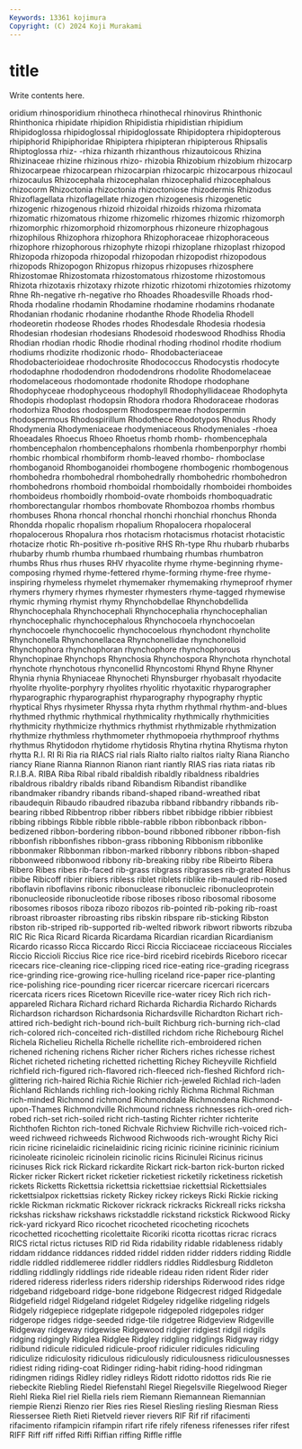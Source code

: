 ```yaml
---
Keywords: 13361 kojimura
Copyright: (C) 2024 Koji Murakami
---
```


# title

Write contents here.



oridium rhinosporidium rhinotheca rhinothecal rhinovirus
Rhinthonic Rhinthonica rhipidate rhipidion Rhipidistia rhipidistian rhipidium Rhipidoglossa rhipidoglossal rhipidoglossate
Rhipidoptera rhipidopterous rhipiphorid Rhipiphoridae Rhipiptera rhipipteran rhipipterous Rhipsalis Rhiptoglossa rhiz-
-rhiza rhizanth rhizanthous rhizautoicous Rhizina Rhizinaceae rhizine rhizinous rhizo- rhizobia
Rhizobium rhizobium rhizocarp Rhizocarpeae rhizocarpean rhizocarpian rhizocarpic rhizocarpous rhizocaul rhizocaulus
Rhizocephala rhizocephalan rhizocephalid rhizocephalous rhizocorm Rhizoctonia rhizoctonia rhizoctoniose rhizodermis Rhizodus
Rhizoflagellata rhizoflagellate rhizogen rhizogenesis rhizogenetic rhizogenic rhizogenous rhizoid rhizoidal rhizoids
rhizoma rhizomata rhizomatic rhizomatous rhizome rhizomelic rhizomes rhizomic rhizomorph rhizomorphic
rhizomorphoid rhizomorphous rhizoneure rhizophagous rhizophilous Rhizophora rhizophora Rhizophoraceae rhizophoraceous rhizophore
rhizophorous rhizophyte rhizopi rhizoplane rhizoplast rhizopod Rhizopoda rhizopoda rhizopodal rhizopodan
rhizopodist rhizopodous rhizopods Rhizopogon Rhizopus rhizopus rhizopuses rhizosphere Rhizostomae Rhizostomata
rhizostomatous rhizostome rhizostomous Rhizota rhizotaxis rhizotaxy rhizote rhizotic rhizotomi rhizotomies
rhizotomy Rhne Rh-negative rh-negative rho Rhoades Rhoadesville Rhoads rhod- Rhoda
rhodaline rhodamin Rhodamine rhodamine rhodamins rhodanate Rhodanian rhodanic rhodanine rhodanthe
Rhode Rhodelia Rhodell rhodeoretin rhodeose Rhodes rhodes Rhodesdale Rhodesia rhodesia
Rhodesian rhodesian rhodesians Rhodesoid rhodeswood Rhodhiss Rhodia Rhodian rhodian rhodic
Rhodie rhodinal rhoding rhodinol rhodite rhodium rhodiums rhodizite rhodizonic rhodo-
Rhodobacteriaceae Rhodobacterioideae rhodochrosite Rhodococcus Rhodocystis rhodocyte rhododaphne rhododendron rhododendrons rhodolite
Rhodomelaceae rhodomelaceous rhodomontade rhodonite Rhodope rhodophane Rhodophyceae rhodophyceous rhodophyll Rhodophyllidaceae
Rhodophyta Rhodopis rhodoplast rhodopsin Rhodora rhodora Rhodoraceae rhodoras rhodorhiza Rhodos
rhodosperm Rhodospermeae rhodospermin rhodospermous Rhodospirillum Rhodothece Rhodotypos Rhodus Rhody Rhodymenia
Rhodymeniaceae rhodymeniaceous Rhodymeniales -rhoea Rhoeadales Rhoecus Rhoeo Rhoetus rhomb rhomb-
rhombencephala rhombencephalon rhombencephalons rhombenla rhombenporphyr rhombi rhombic rhombical rhombiform rhomb-leaved
rhombo- rhomboclase rhomboganoid Rhomboganoidei rhombogene rhombogenic rhombogenous rhombohedra rhombohedral rhombohedrally
rhombohedric rhombohedron rhombohedrons rhomboid rhomboidal rhomboidally rhomboidei rhomboides rhomboideus rhomboidly
rhomboid-ovate rhomboids rhomboquadratic rhomborectangular rhombos rhombovate Rhombozoa rhombs rhombus rhombuses
Rhona rhoncal rhonchal rhonchi rhonchial rhonchus Rhonda Rhondda rhopalic rhopalism
rhopalium Rhopalocera rhopaloceral rhopalocerous Rhopalura rhos rhotacism rhotacismus rhotacist rhotacistic
rhotacize rhotic Rh-positive rh-positive RHS Rh-type Rhu rhubarb rhubarbs rhubarby
rhumb rhumba rhumbaed rhumbaing rhumbas rhumbatron rhumbs Rhus rhus rhuses
RHV rhyacolite rhyme rhyme-beginning rhyme-composing rhymed rhyme-fettered rhyme-forming rhyme-free rhyme-inspiring
rhymeless rhymelet rhymemaker rhymemaking rhymeproof rhymer rhymers rhymery rhymes rhymester
rhymesters rhyme-tagged rhymewise rhymic rhyming rhymist rhymy Rhynchobdellae Rhynchobdellida Rhynchocephala
Rhynchocephali Rhynchocephalia rhynchocephalian rhynchocephalic rhynchocephalous Rhynchocoela rhynchocoelan rhynchocoele rhynchocoelic rhynchocoelous
rhynchodont rhyncholite Rhynchonella Rhynchonellacea Rhynchonellidae rhynchonelloid Rhynchophora rhynchophoran rhynchophore rhynchophorous
Rhynchopinae Rhynchops Rhynchosia Rhynchospora Rhynchota rhynchotal rhynchote rhynchotous rhynconellid Rhyncostomi
Rhynd Rhyne Rhyner Rhynia rhynia Rhyniaceae Rhynocheti Rhynsburger rhyobasalt rhyodacite
rhyolite rhyolite-porphyry rhyolites rhyolitic rhyotaxitic rhyparographer rhyparographic rhyparographist rhyparography rhypography
rhyptic rhyptical Rhys rhysimeter Rhyssa rhyta rhythm rhythmal rhythm-and-blues rhythmed
rhythmic rhythmical rhythmicality rhythmically rhythmicities rhythmicity rhythmicize rhythmics rhythmist rhythmizable
rhythmization rhythmize rhythmless rhythmometer rhythmopoeia rhythmproof rhythms rhythmus Rhytidodon rhytidome
rhytidosis Rhytina rhytina Rhytisma rhyton rhytta R.I. RI Ri Ria
ria RIACS rial rials Rialto rialto rialtos rialty Riana Riancho
riancy Riane Rianna Riannon Rianon riant riantly RIAS rias riata
riatas rib R.I.B.A. RIBA Riba Ribal ribald ribaldish ribaldly ribaldness
ribaldries ribaldrous ribaldry ribalds riband Ribandism Ribandist ribandlike ribandmaker ribandry
ribands riband-shaped riband-wreathed ribat ribaudequin Ribaudo ribaudred ribazuba ribband ribbandry
ribbands rib-bearing ribbed Ribbentrop ribber ribbers ribbet ribbidge ribbier ribbiest
ribbing ribbings Ribble ribble ribble-rabble ribbon ribbonback ribbon-bedizened ribbon-bordering ribbon-bound
ribboned ribboner ribbon-fish ribbonfish ribbonfishes ribbon-grass ribboning Ribbonism ribbonlike ribbonmaker
Ribbonman ribbon-marked ribbonry ribbons ribbon-shaped ribbonweed ribbonwood ribbony rib-breaking ribby
ribe Ribeirto Ribera Ribero Ribes ribes rib-faced rib-grass ribgrass ribgrasses
rib-grated Ribhus ribibe Ribicoff ribier ribiers ribless riblet riblets riblike
rib-mauled rib-nosed riboflavin riboflavins ribonic ribonuclease ribonucleic ribonucleoprotein ribonucleoside ribonucleotide
ribose riboses riboso ribosomal ribosome ribosomes ribosos riboza ribozo ribozos
rib-pointed rib-poking rib-roast ribroast ribroaster ribroasting ribs ribskin ribspare rib-sticking
Ribston ribston rib-striped rib-supported rib-welted ribwork ribwort ribworts ribzuba RIC
Ric Rica Ricard Ricarda Ricardama Ricardian ricardian Ricardianism Ricardo ricasso
Ricca Riccardo Ricci Riccia Ricciaceae ricciaceous Ricciales Riccio Riccioli Riccius
Rice rice rice-bird ricebird ricebirds Riceboro ricecar ricecars rice-cleaning rice-clipping
riced rice-eating rice-grading ricegrass rice-grinding rice-growing rice-hulling riceland rice-paper rice-planting
rice-polishing rice-pounding ricer ricercar ricercare ricercari ricercars ricercata ricers rices
Ricetown Riceville rice-water ricey Rich rich rich-appareled Richara Richard richard
Richarda Richardia Richardo Richards Richardson richardson Richardsonia Richardsville Richardton Richart
rich-attired rich-bedight rich-bound rich-built Richburg rich-burning rich-clad rich-colored rich-conceited rich-distilled
richdom riche Richebourg Richel Richela Richelieu Richella Richelle richellite rich-embroidered
richen richened richening richens Richer richer Richers riches richesse richest
Richet richeted richeting richetted richetting Richey Richeyville Richfield richfield rich-figured
rich-flavored rich-fleeced rich-fleshed Richford rich-glittering rich-haired Richia Richie Richier rich-jeweled
Richlad rich-laden Richland Richlands richling rich-looking richly Richma Richmal Richman
rich-minded Richmond richmond Richmonddale Richmondena Richmond-upon-Thames Richmondville Richmound richness richnesses
rich-ored rich-robed rich-set rich-soiled richt rich-tasting Richter richter richterite Richthofen
Richton rich-toned Richvale Richview Richville rich-voiced rich-weed richweed richweeds Richwood
Richwoods rich-wrought Richy Rici ricin ricine ricinelaidic ricinelaidinic ricing ricinic
ricinine ricininic ricinium ricinoleate ricinoleic ricinolein ricinolic ricins Ricinulei Ricinus
ricinus ricinuses Rick rick Rickard rickardite Rickart rick-barton rick-burton ricked
Ricker ricker Rickert ricket ricketier ricketiest ricketily ricketiness ricketish rickets
Ricketts Rickettsia rickettsia rickettsiae rickettsial Rickettsiales rickettsialpox rickettsias rickety Rickey
rickey rickeys Ricki Rickie ricking rickle Rickman rickmatic Rickover rickrack
rickracks Rickreall ricks ricksha rickshas rickshaw rickshaws rickstaddle rickstand rickstick
Rickwood Ricky rick-yard rickyard Rico ricochet ricocheted ricocheting ricochets ricochetted
ricochetting ricolettaite Ricoriki ricotta ricottas ricrac ricracs RICS rictal rictus
rictuses RID rid Rida ridability ridable ridableness ridably riddam riddance
riddances ridded riddel ridden ridder ridders ridding Riddle riddle riddled
riddlemeree riddler riddlers riddles Riddlesburg Riddleton riddling riddlingly riddlings ride
rideable rideau riden rident Rider rider ridered rideress riderless riders
ridership riderships Riderwood rides ridge ridgeband ridgeboard ridge-bone ridgebone Ridgecrest
ridged Ridgedale Ridgefield ridgel Ridgeland ridgelet Ridgeley ridgelike ridgeling ridgels
Ridgely ridgepiece ridgeplate ridgepole ridgepoled ridgepoles ridger ridgerope ridges ridge-seeded
ridge-tile ridgetree Ridgeview Ridgeville Ridgeway ridgeway ridgewise Ridgewood ridgier ridgiest
ridgil ridgils ridging ridgingly Ridglea Ridglee Ridgley ridgling ridglings Ridgway
ridgy ridibund ridicule ridiculed ridicule-proof ridiculer ridicules ridiculing ridiculize ridiculosity
ridiculous ridiculously ridiculousness ridiculousnesses ridiest riding riding-coat Ridinger riding-habit riding-hood
ridingman ridingmen ridings Ridley ridley ridleys Ridott ridotto ridottos rids
Rie rie riebeckite Riebling Riedel Riefenstahl Riegel Riegelsville Riegelwood Rieger
Riehl Rieka Riel riel Riella riels riem Riemann Riemannean Riemannian
riempie Rienzi Rienzo rier Ries ries Riesel Riesling riesling Riesman
Riess Riessersee Rieth Rieti Rietveld riever rievers RIF Rif rif
rifacimenti rifacimento rifampicin rifampin rifart rife rifely rifeness rifenesses rifer
rifest RIFF Riff riff riffed Riffi Riffian riffing Riffle riffle
